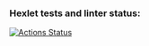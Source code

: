 ### Hexlet tests and linter status:
[![Actions Status](https://github.com/WhiteA77/python-project-83/actions/workflows/hexlet-check.yml/badge.svg)](https://github.com/WhiteA77/python-project-83/actions)